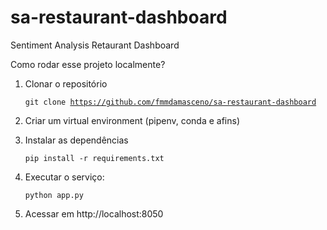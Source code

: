 # sa-restaurant-dashboard
Sentiment Analysis Retaurant Dashboard

Como rodar esse projeto localmente?

1. Clonar o repositório

    <code>git clone https://github.com/fmmdamasceno/sa-restaurant-dashboard</code>

2. Criar um virtual environment (pipenv, conda e afins)

3. Instalar as dependências

    <code>pip install -r requirements.txt</code>

4. Executar o serviço:

    <code>python app.py</code>

5. Acessar em http://localhost:8050

